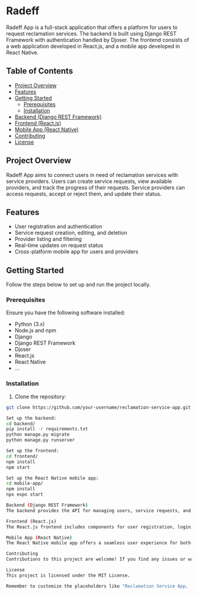 # Radeff

Radeff App is a full-stack application that offers a platform for users to request reclamation services. The backend is built using Django REST Framework with authentication handled by Djoser. The frontend consists of a web application developed in React.js, and a mobile app developed in React Native.

## Table of Contents

- [Project Overview](#project-overview)
- [Features](#features)
- [Getting Started](#getting-started)
  - [Prerequisites](#prerequisites)
  - [Installation](#installation)
- [Backend (Django REST Framework)](#backend-django-rest-framework)
- [Frontend (React.js)](#frontend-reactjs)
- [Mobile App (React Native)](#mobile-app-react-native)
- [Contributing](#contributing)
- [License](#license)

## Project Overview

Radeff App aims to connect users in need of reclamation services with service providers. Users can create service requests, view available providers, and track the progress of their requests. Service providers can access requests, accept or reject them, and update their status.

## Features

- User registration and authentication
- Service request creation, editing, and deletion
- Provider listing and filtering
- Real-time updates on request status
- Cross-platform mobile app for users and providers

## Getting Started

Follow the steps below to set up and run the project locally.

### Prerequisites

Ensure you have the following software installed:

- Python (3.x)
- Node.js and npm
- Django
- Django REST Framework
- Djoser
- React.js
- React Native
- ...

### Installation

1. Clone the repository:

```bash
git clone https://github.com/your-username/reclamation-service-app.git

Set up the backend:
cd backend/
pip install -r requirements.txt
python manage.py migrate
python manage.py runserver

Set up the frontend:
cd frontend/
npm install
npm start

Set up the React Native mobile app:
cd mobile-app/
npm install
npx expo start

Backend (Django REST Framework)
The backend provides the API for managing users, service requests, and providers. The api app contains the necessary endpoints, serializers, and views.

Frontend (React.js)
The React.js frontend includes components for user registration, login, request creation, and request tracking. It communicates with the backend API to retrieve and update data.

Mobile App (React Native)
The React Native mobile app offers a seamless user experience for both service requesters and providers. It leverages native device features while interacting with the backend API for data synchronization.

Contributing
Contributions to this project are welcome! If you find any issues or want to add new features, please follow the guidelines outlined in the CONTRIBUTING.md file.

License
This project is licensed under the MIT License.

Remember to customize the placeholders like "Reclamation Service App,
